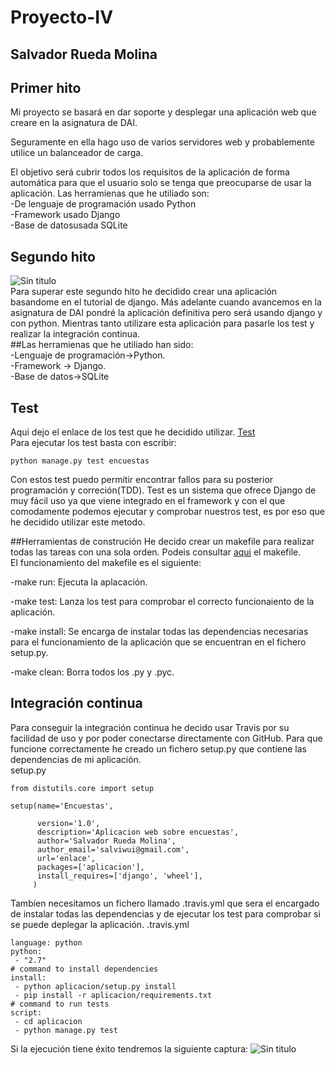 # Proyecto-IV
## Salvador Rueda Molina
## Primer hito
Mi proyecto se basará en dar soporte y desplegar  una aplicación web que creare en la asignatura de DAI.

Seguramente en ella hago uso de varios servidores web y probablemente  utilice un balanceador de carga.

El objetivo será cubrir todos los requisitos de la aplicación de forma automática para que el usuario solo se tenga que preocuparse de usar la aplicación.
Las herramienas que he utiliado son:     
-De lenguaje de programación usado Python    
-Framework usado Django  
-Base de datosusada SQLite  

## Segundo hito

![Sin titulo](https://travis-ci.org/srmf9/Proyecto-IV.svg?branch=master)  
 Para superar este segundo hito he decidido crear una aplicación basandome en el tutorial de django. Más adelante cuando avancemos en la asignatura de DAI pondré la aplicación definitiva pero será usando django y con python. Mientras tanto utilizare esta aplicación para pasarle los test y realizar la integración continua.  
##Las herramienas que he utiliado han sido:  
-Lenguaje de programación->Python.  
-Framework -> Django.  
-Base de datos->SQLite

## Test 
Aqui dejo el enlace de los test que he decidido utilizar. [Test](aplicacion/encuestas/test.py)  
Para ejecutar los test basta con escribir:   
~~~
python manage.py test encuestas 
~~~
Con estos test puedo permitir encontrar fallos para su posterior programación y correción(TDD).
Test es un sistema que ofrece Django de muy fácil uso ya que viene integrado en el framework y con el que comodamente podemos ejecutar y comprobar nuestros test, es por eso que he decidido utilizar este metodo. 

##Herramientas de construción
He decido crear un makefile para realizar todas las tareas con una sola orden. Podeis consultar [aqui](aplicacion/encuestas/Makefile) el makefile.  
El funcionamiento del makefile es el siguiente:  
  
-make run: Ejecuta la aplacación.  

-make test: Lanza los test para comprobar el correcto funcionaiento de la aplicación.  

-make install: Se encarga de instalar todas las dependencias necesarias para el funcionamiento de la aplicación que se encuentran en el fichero setup.py.   

-make clean: Borra todos los .py y .pyc.
## Integración continua
Para conseguir la integración continua he decido usar Travis por su facilidad de uso y por poder conectarse directamente con GitHub.
Para que funcione correctamente he creado un fichero setup.py que contiene las dependencias de mi aplicación.  
setup.py 
~~~ 
from distutils.core import setup

setup(name='Encuestas',

      version='1.0',
      description='Aplicacion web sobre encuestas',
      author='Salvador Rueda Molina',
      author_email='salviwui@gmail.com',
      url='enlace',
      packages=['aplicacion'],
      install_requires=['django', 'wheel'],
     )
~~~

Tambíen necesitamos un fichero llamado .travis.yml que sera el encargado de instalar todas las dependencias y de ejecutar  los test para comprobar  si se puede deplegar la aplicación. 
.travis.yml  
~~~
language: python
python:
 - "2.7"
# command to install dependencies
install:
 - python aplicacion/setup.py install
 - pip install -r aplicacion/requirements.txt
# command to run tests
script:
 - cd aplicacion
 - python manage.py test
~~~

Si la ejecución tiene éxito tendremos la siguiente captura:
![Sin titulo](http://i1028.photobucket.com/albums/y349/Salva_Rueda/Eje8_zps3sfezoti.png)